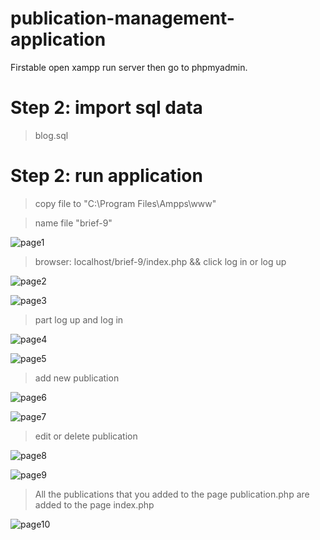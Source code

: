 # publication-management-application

Firstable open xampp run server then go to phpmyadmin.

# Step 2: import sql data 
   > blog.sql
 
# Step 2: run application
   > copy file to "C:\Program Files\Ampps\www"
   
   > name file "brief-9"
   
   ![page1](https://user-images.githubusercontent.com/47373251/82208865-d2daf680-98fb-11ea-945c-d05ea5468b95.png)

   > browser: localhost/brief-9/index.php    &&   click log in or log up 
   
   ![page2](https://user-images.githubusercontent.com/47373251/82208291-cace8700-98fa-11ea-913b-74eb21f0c785.png)
   
   ![page3](https://user-images.githubusercontent.com/47373251/82208301-cdc97780-98fa-11ea-841d-98501bda28e4.png)
   
   > part log up and log in
   
   ![page4](https://user-images.githubusercontent.com/47373251/82208318-d4f08580-98fa-11ea-9157-0c4cfb0d925c.png)
   
   ![page5](https://user-images.githubusercontent.com/47373251/82208325-d752df80-98fa-11ea-8d89-0bf3890507f7.png)
   
   > add new publication 
   
   ![page6](https://user-images.githubusercontent.com/47373251/82208328-d91ca300-98fa-11ea-9870-847f86c1b527.png)
   
   ![page7](https://user-images.githubusercontent.com/47373251/82208335-de79ed80-98fa-11ea-8429-56ac5577b60c.png)
   
   > edit or delete publication 
   
   ![page8](https://user-images.githubusercontent.com/47373251/82208342-e043b100-98fa-11ea-8d13-79ec50ac3982.png)

   ![page9](https://user-images.githubusercontent.com/47373251/82208280-c73b0000-98fa-11ea-8d6e-bd4211ec3a46.png)
   
   > All the publications that you added to the page publication.php are added to the page index.php
   
   ![page10](https://user-images.githubusercontent.com/47373251/82209900-9c9e7680-98fd-11ea-8724-e99bc9c1b0a2.png)
   
   
   
 

 
